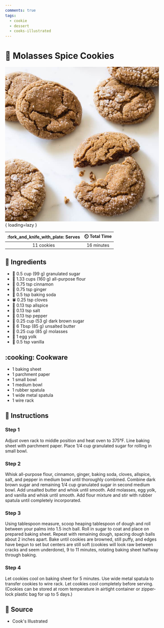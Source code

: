 ```yaml
---
comments: true
tags:
  - cookie
  - dessert
  - cooks-illustrated
---
```

# :cookie: Molasses Spice Cookies

![Molasses Spice Cookies](../assets/images/molasses-spice-cookies.jpg){ loading=lazy }

| :fork_and_knife_with_plate: Serves | :timer_clock: Total Time |
|:----------------------------------:|:-----------------------: |
| 11 cookies | 16 minutes |

## :salt: Ingredients

- :candy: 0.5 cup (99 g) granulated sugar
- :ear_of_rice: 1.33 cups (160 g) all-purpose flour
- :custard: 0.75 tsp cinnamon
- :sweet_potato: 0.75 tsp ginger
- :cup_with_straw: 0.5 tsp baking soda
- :four_leaf_clover: 0.25 tsp cloves
- :chestnut: 0.13 tsp allspice
- :salt: 0.13 tsp salt
- :salt: 0.13 tsp pepper
- :maple_leaf: 0.25 cup (53 g) dark brown sugar
- :butter: 6 Tbsp (85 g) unsalted butter
- :maple_leaf: 0.25 cup (85 g) molasses
- :egg: 1 egg yolk
- :icecream: 0.5 tsp vanilla

## :cooking: Cookware

- 1 baking sheet
- 1 parchment paper
- 1 small bowl
- 1 medium bowl
- 1 rubber spatula
- 1 wide metal spatula
- 1 wire rack

## :pencil: Instructions

### Step 1

Adjust oven rack to middle position and heat oven to 375°F. Line baking sheet with parchment paper. Place 1/4 cup
granulated sugar for rolling in small bowl.

### Step 2

Whisk all-purpose flour, cinnamon, ginger, baking soda, cloves, allspice, salt, and pepper in medium bowl until
thoroughly combined. Combine dark brown sugar and remaining 1/4 cup granulated sugar in second medium bowl. Add unsalted
butter and whisk until smooth. Add molasses, egg yolk, and vanilla and whisk until smooth. Add flour mixture and stir
with rubber spatula until completely incorporated.

### Step 3

Using tablespoon measure, scoop heaping tablespoon of dough and roll between your palms into 1.5 inch ball. Roll in
sugar to coat and place on prepared baking sheet. Repeat with remaining dough, spacing dough balls about 2 inches apart.
Bake until cookies are browned, still puffy, and edges have begun to set but centers are still soft (cookies will look
raw between cracks and seem underdone), 9 to 11 minutes, rotating baking sheet halfway through baking.

### Step 4

Let cookies cool on baking sheet for 5 minutes. Use wide metal spatula to transfer cookies to wire rack. Let cookies
cool completely before serving. (Cookies can be stored at room temperature in airtight container or zipper-lock plastic
bag for up to 5 days.)

## :link: Source

- Cook's Illustrated
